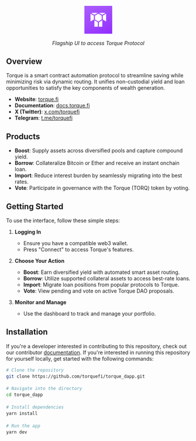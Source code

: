 <p align="center">
  <img src="public/assets/torque-square.png" alt="Torque Logo" width=15%>
</p>
<p align="center">
  <i align="center">Flagship UI to access Torque Protocol</i>
</p>

## Overview

<!-- Torque is a non-custodial smart contract automation protocol. It unifies the finest onchain economic opportunities, beginning with yield and loans, and streamlines interaction with them while guaranteeing self-custody. -->
Torque is a smart contract automation protocol to streamline saving while minimizing risk via dynamic routing. It unifies non-custodial yield and loan opportunities to satisfy the key components of wealth generation.

- **Website**: [torque.fi](https://torque.fi)
- **Documentation**: [docs.torque.fi](https://docs.torque.fi)
- **X (Twitter)**: [x.com/torquefi](https://x.com/torquefi)
- **Telegram**: [t.me/torquefi](https://t.me/torquefi)

## Products

- **Boost**: Supply assets across diversified pools and capture compound yield.
- **Borrow**: Collateralize Bitcoin or Ether and receive an instant onchain loan.
- **Import**: Reduce interest burden by seamlessly migrating into the best rates.
- **Vote**: Participate in governance with the Torque (TORQ) token by voting.

## Getting Started

To use the interface, follow these simple steps:

1. **Logging In**
   - Ensure you have a compatible web3 wallet.
   - Press "Connect" to access Torque's features.

2. **Choose Your Action**
   - **Boost**: Earn diversified yield with automated smart asset routing.
   - **Borrow**: Utilize supported collateral assets to access best-rate loans.
   - **Import**: Migrate loan positions from popular protocols to Torque.
   - **Vote**: View pending and vote on active Torque DAO proposals.

3. **Monitor and Manage**
   - Use the dashboard to track and manage your portfolio.

## Installation

If you're a developer interested in contributing to this repository, check out our contributor [documentation](https://docs.torque.fi/main/resources/contribute). If you're interested in running this repository for yourself locally, get started with the following commands:

```bash
# Clone the repository
git clone https://github.com/torquefi/torque_dapp.git

# Navigate into the directory
cd torque_dapp

# Install dependencies
yarn install

# Run the app
yarn dev
